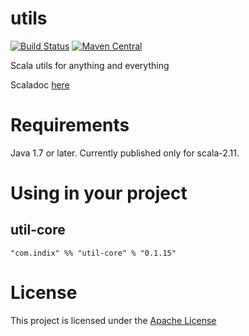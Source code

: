 # utils
[![Build Status](https://snap-ci.com/indix/utils/branch/master/build_image)](https://snap-ci.com/indix/utils/branch/master) [![Maven Central](https://maven-badges.herokuapp.com/maven-central/com.indix/utils_2.11/badge.svg)](https://maven-badges.herokuapp.com/maven-central/com.indix/utils_2.11)

Scala utils for anything and everything


Scaladoc [here](http://oss.indix.com/utils/latest/api/)

# Requirements

Java 1.7 or later.
Currently published only for scala-2.11.


# Using in your project

## util-core

`"com.indix" %% "util-core" % "0.1.15"`

# License

This project is licensed under the [Apache License](https://raw.githubusercontent.com/indix/utils/master/LICENSE)

